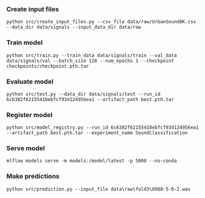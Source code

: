 ### Create input files
    python src/create_input_files.py --csv_file data/raw/UrbanSound8K.csv --data_dir data/signals --input_data_dir data/raw

### Train model
    python src/train.py --train_data data/signals/train --val_data data/signals/val --batch_size 128 --num_epochs 1 --checkpoint checkpoints/checkpoint.pth.tar

### Evaluate model
    python src/test.py --data_dir data/signals/test --run_id 6c6382f62155418ebfcf93d124956ea1 --artifact_path best.pth.tar

### Register model
    python src/model_registry.py --run_id 6c6382f62155418ebfcf93d124956ea1 --artifact_path best.pth.tar --experiment_name SoundClassification

### Serve model
    mlflow models serve -m models:/model/latest -p 5000 --no-conda 

### Make predictions
    python src/prediction.py --input_file data\raw\fold3\6988-5-0-2.wav